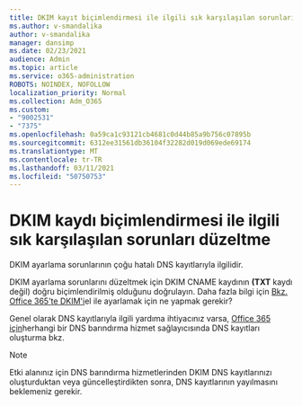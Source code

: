 ```yaml
---
title: DKIM kayıt biçimlendirmesi ile ilgili sık karşılaşılan sorunları düzeltme
ms.author: v-smandalika
author: v-smandalika
manager: dansimp
ms.date: 02/23/2021
audience: Admin
ms.topic: article
ms.service: o365-administration
ROBOTS: NOINDEX, NOFOLLOW
localization_priority: Normal
ms.collection: Adm_O365
ms.custom:
- "9002531"
- "7375"
ms.openlocfilehash: 0a59ca1c93121cb4681c0d44b85a9b756c07895b
ms.sourcegitcommit: 6312ee31561db36104f32282d019d069ede69174
ms.translationtype: MT
ms.contentlocale: tr-TR
ms.lasthandoff: 03/11/2021
ms.locfileid: "50750753"
---
```

# <a name="fix-common-problems-with-dkim-record-formatting"></a>DKIM kaydı biçimlendirmesi ile ilgili sık karşılaşılan sorunları düzeltme

DKIM ayarlama sorunlarının çoğu hatalı DNS kayıtlarıyla ilgilidir.

DKIM ayarlama sorunlarını düzeltmek için DKIM CNAME kaydının **(TXT** kaydı değil) doğru biçimlendirilmiş olduğunu doğrulayın. Daha fazla bilgi için [Bkz. Office 365'te DKIM'i](https://docs.microsoft.com/microsoft-365/security/office-365-security/use-dkim-to-validate-outbound-email)el ile ayarlamak için ne yapmak gerekir?

Genel olarak DNS kayıtlarıyla ilgili yardıma ihtiyacınız varsa, [Office 365 için](https://docs.microsoft.com/microsoft-365/admin/get-help-with-domains/create-dns-records-at-any-dns-hosting-provider)herhangi bir DNS barındırma hizmet sağlayıcısında DNS kayıtları oluşturma bkz.

> [!NOTE]
> Etki alanınız için DNS barındırma hizmetlerinden DKIM DNS kayıtlarınızı oluşturduktan veya güncelleştirdikten sonra, DNS kayıtlarının yayılmasını beklemeniz gerekir.
